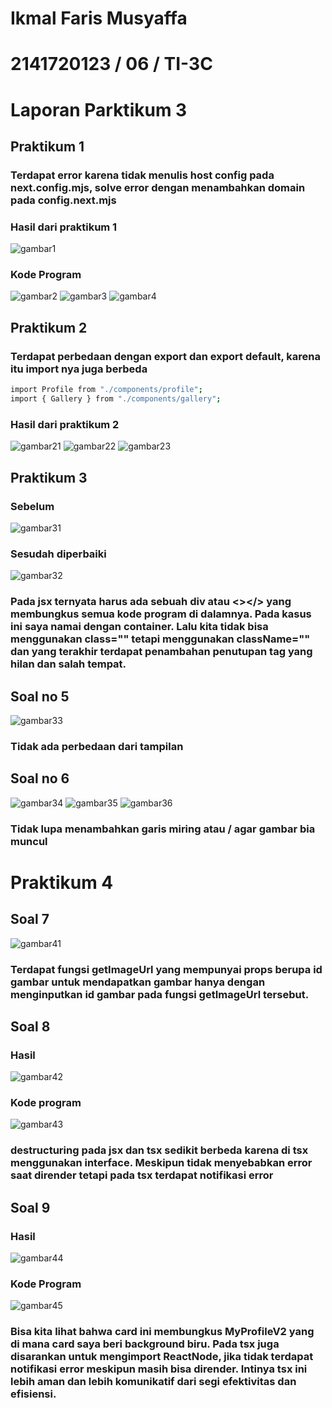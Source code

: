 # Ikmal Faris Musyaffa
# 2141720123 / 06 / TI-3C
# Laporan Parktikum 3

## Praktikum 1
### Terdapat error karena tidak menulis host config pada next.config.mjs, solve error dengan menambahkan domain pada config.next.mjs
### Hasil dari praktikum 1
![gambar1](img/1.png)

### Kode Program
![gambar2](img/2.png)
![gambar3](img/3.png)
![gambar4](img/4.png)

## Praktikum 2
### Terdapat perbedaan dengan export dan export default, karena itu import nya juga berbeda
```bash
import Profile from "./components/profile";
import { Gallery } from "./components/gallery";
```
### Hasil dari praktikum 2
![gambar21](img/21.png)
![gambar22](img/22.png)
![gambar23](img/23.png)

## Praktikum 3
### Sebelum
![gambar31](img/31.png)
### Sesudah diperbaiki
![gambar32](img/32.png)
### Pada jsx ternyata harus ada sebuah div atau <></> yang membungkus semua kode program di dalamnya. Pada kasus ini saya namai dengan container. Lalu kita tidak bisa menggunakan class="" tetapi menggunakan className="" dan yang terakhir terdapat penambahan penutupan tag yang hilan dan salah tempat.

## Soal no 5
![gambar33](img/33.png)
### Tidak ada perbedaan dari tampilan

## Soal no 6
![gambar34](img/34.png)
![gambar35](img/35.png)
![gambar36](img/36.png)
### Tidak lupa menambahkan garis miring atau / agar gambar bia muncul

# Praktikum 4
## Soal 7
![gambar41](img/41.png)
### Terdapat fungsi getImageUrl yang mempunyai props berupa id gambar untuk mendapatkan gambar hanya dengan menginputkan id gambar pada fungsi getImageUrl tersebut.

## Soal 8
### Hasil
![gambar42](img/42.png)
### Kode program
![gambar43](img/43.png)
### destructuring pada jsx dan tsx sedikit berbeda karena di tsx menggunakan interface. Meskipun tidak menyebabkan error saat dirender tetapi pada tsx terdapat notifikasi error

## Soal 9
### Hasil
![gambar44](img/44.png)
### Kode Program
![gambar45](img/45.png)
### Bisa kita lihat bahwa card ini membungkus MyProfileV2 yang di mana card saya beri background biru. Pada tsx juga disarankan untuk mengimport ReactNode, jika tidak terdapat notifikasi error meskipun masih bisa dirender. Intinya tsx ini lebih aman dan lebih komunikatif dari segi efektivitas dan efisiensi.